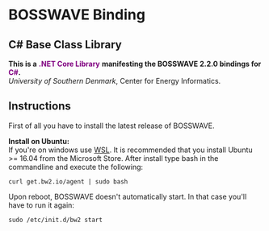 # BOSSWAVE Binding
## C# Base Class Library
**This is a** <span style="color:purple">**.NET Core Library**</span> **manifesting the BOSSWAVE 2.2.0 bindings for** <span style="color:purple">**C#**</span>**.**
<br>
*University of Southern Denmark*, Center for Energy Informatics.

## Instructions
First of all you have to install the latest release of BOSSWAVE.

**Install on Ubuntu:** <br>
If you're on windows use [WSL](https://www.howtogeek.com/249966/how-to-install-and-use-the-linux-bash-shell-on-windows-10/). It is recommended that you install Ubuntu >= 16.04 from the Microsoft Store. After install type bash in the commandline and execute the following:

```
curl get.bw2.io/agent | sudo bash
```
Upon reboot, BOSSWAVE doesn't automatically start. In that case you'll have to run it again:
```
sudo /etc/init.d/bw2 start
```
# 
